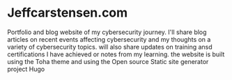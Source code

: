 <h1>Jeffcarstensen.com</h1>

Portfolio and blog website of my cybersecurity journey. I'll share blog articles on recent events affecting cybersecurity and my thoughts on a variety of cybersecurity topics. will also share updates on training ansd certifications I have achieved or notes from my learning. the website is built using the Toha theme and using the Open source Static site generator project Hugo
